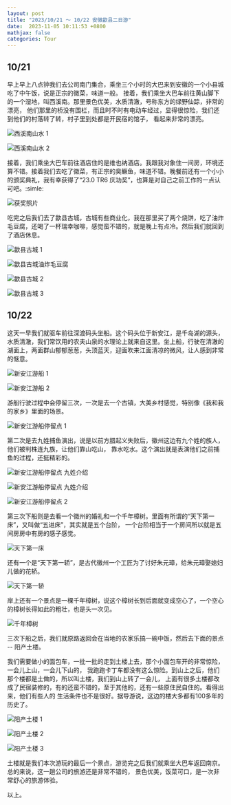 ```yaml
---
layout: post
title: "2023/10/21 ～ 10/22 安徽歙县二日游"
date:  2023-11-05 10:11:53 +0800
mathjax: false
categories: Tour
---
```


## 10/21

早上早上八点钟我们去公司南门集合，乘坐三个小时的大巴来到安徽的一个小县城吃了中午饭，说是正宗的徽菜，味道一般。
接着，我们乘坐大巴车前往黄山脚下的一个湿地，叫西溪南。那里景色优美，水质清澈，号称东方的绿野仙踪，非常的漂亮，
他们那里的桥没有围栏，而且时不时有电动车经过，显得很惊险，我们还到他们的村落转了转，村子里到处都是开民宿的馆子，
看起来非常的漂亮。

![西溪南山水 1](/assets/2023_1021_anhui_tour/1021_xixinan_1.png)

![西溪南山水 2](/assets/2023_1021_anhui_tour/1021_xixinan_2.png)


接着，我们乘坐大巴车前往酒店住的是维也纳酒店。我跟我对象住一间房，环境还算不错。接着我们去吃了徽菜，有正宗的臭鳜鱼，味道不错。晚餐前还有一个小小的颁奖典礼，我有幸获得了“23.0 TR6 庆功奖”，也算是对自己之前工作的一点认可吧。:simle:

![获奖照片](/assets/2023_1021_anhui_tour/1021_huo_jiang.png)

吃完之后我们去了歙县古城，古城有些商业化，我在那里买了两个烧饼，吃了油炸毛豆腐，还喝了一杯瑞幸咖啡，感觉蛮不错的，就是晚上有点冷。然后我们就回到了酒店休息。

![歙县古城 1](/assets/2023_1021_anhui_tour/1021_she_xian_gu_cheng_1.png)

![歙县古城油炸毛豆腐](/assets/2023_1021_anhui_tour/1021_she_xian_mao_dou_fu.png)

![歙县古城 2](/assets/2023_1021_anhui_tour/1021_she_xian_gu_cheng_2.png)

![歙县古城 3](/assets/2023_1021_anhui_tour/1021_she_xian_gu_cheng_3.png)

## 10/22

这天一早我们就驱车前往深渡码头坐船。这个码头位于新安江，是千岛湖的源头，水质清澈，我们常饮用的农夫山泉的水理论上就来自这里。坐上船，行驶在清澈的湖面上，两面群山郁郁葱葱，头顶蓝天，迎面吹来江面清凉的微风，让人感到非常的惬意。

![新安江游船 1](/assets/2023_1021_anhui_tour/1022_xin_an_jiang_1.png)

![新安江游船 2](/assets/2023_1021_anhui_tour/1022_xin_an_jiang_2.png)

游船行驶过程中会停留三次，一次是去一个古镇，大美乡村感觉，特别像《我和我的家乡》里面的场景。

![新安江游船停留点 1](/assets/2023_1021_anhui_tour/1022_xin_an_jiang_ting_liu_dian_1.png)

第二次是去九姓捕鱼演出，说是以前方腊起义失败后，徽州这边有九个姓的族人，他们被判株连九族，让他们靠山吃山，
靠水吃水。这个演出就是表演他们之前捕鱼的过程，还挺精彩的。

![新安江游船停留点 九姓介绍](/assets/2023_1021_anhui_tour/1022_xin_an_jiang_jiu_xing_jie_shao.png)

![新安江游船停留点 九姓介绍](/assets/2023_1021_anhui_tour/1022_xin_an_jiang_jiu_xing_yan_chu.png)

![新安江游船停留点 2](/assets/2023_1021_anhui_tour/1022_xin_an_jiang_ting_liu_dian_2.png)

第三次下船则是去看一个徽州的婚礼和一个千年樟树。里面有所谓的“天下第一床”，又叫做“五进床”，其实就是五个台阶，
一个台阶相当于一个房间所以就是五间房房中有房的感子感觉。

![天下第一床](/assets/2023_1021_anhui_tour/1022_xin_an_jiang_tian_xia_di_yi_chuang.png)

还有一个是“天下第一轿”，是古代徽州一个工匠为了讨好朱元璋，给朱元璋娶媳妇儿做的花轿。

![天下第一轿](/assets/2023_1021_anhui_tour/1022_xin_an_jiang_tian_xia_di_yi_jiao.png)

岸上还有一个景点是一棵千年樟树，说这个樟树长到后面就变成空心了，一个空心的樟树长得如此的粗壮，也是头一次见。

![千年樟树](/assets/2023_1021_anhui_tour/1022_xin_an_jiang_qian_nian_zhang_shu.png)

三次下船之后，我们就原路返回会在当地的农家乐搞一碗中饭，然后去下面的景点 -- 阳产土楼。

我们需要做小的面包车，一批一批的走到土楼上去，那个小面包车开的非常惊险，一会儿上山，一会儿下山的，
我跑跑卡丁车都没有这么惊险。到山上之后，他们那个楼都是土做的，所以叫土楼，我们到山上转了一会儿，
上面有很多土楼都改成了民宿装修的，有的还蛮不错的，至于其他的，还有一些原住民自住的。看得出来，他们有些人的
生活条件也不是很好。据导游说，这边的楼大多都有100多年的历史了。

![阳产土楼 1](/assets/2023_1021_anhui_tour/1022_yang_chan_tu_lou_1.png)

![阳产土楼 2](/assets/2023_1021_anhui_tour/1022_yang_chan_tu_lou_2.png)

![阳产土楼 3](/assets/2023_1021_anhui_tour/1022_yang_chan_tu_lou_3.png)

土楼就是我们本次游玩的最后一个景点，游览完之后我们就乘坐大巴车返回南京。总的来说，这一趟公司的旅游还是非常不错的，
景色优美，饭菜可口，是一次非常舒心的旅游体验。

以上。
